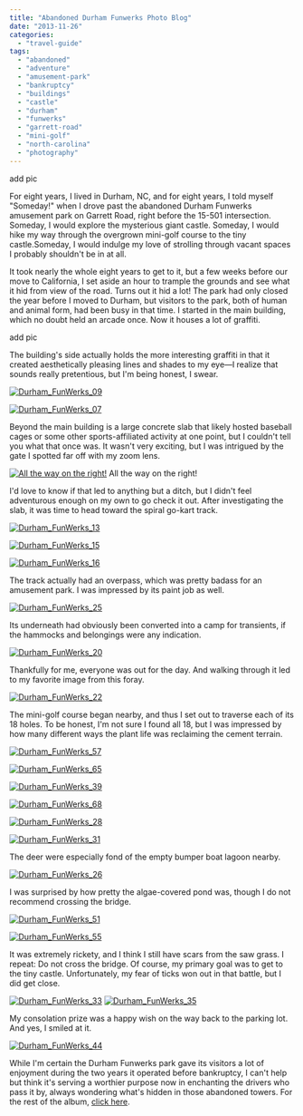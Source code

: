 ```yaml
---
title: "Abandoned Durham Funwerks Photo Blog"
date: "2013-11-26"
categories:
  - "travel-guide"
tags:
  - "abandoned"
  - "adventure"
  - "amusement-park"
  - "bankruptcy"
  - "buildings"
  - "castle"
  - "durham"
  - "funwerks"
  - "garrett-road"
  - "mini-golf"
  - "north-carolina"
  - "photography"
---
```


add pic

For eight years, I lived in Durham, NC, and for eight years, I told myself "Someday!" when I drove past the abandoned Durham Funwerks amusement park on Garrett Road, right before the 15-501 intersection. Someday, I would explore the mysterious giant castle. Someday, I would hike my way through the overgrown mini-golf course to the tiny castle.Someday, I would indulge my love of strolling through vacant spaces I probably shouldn't be in at all.

It took nearly the whole eight years to get to it, but a few weeks before our move to California, I set aside an hour to trample the grounds and see what it hid from view of the road. Turns out it hid a lot! The park had only closed the year before I moved to Durham, but visitors to the park, both of human and animal form, had been busy in that time. I started in the main building, which no doubt held an arcade once. Now it houses a lot of graffiti.

add pic

The building's side actually holds the more interesting graffiti in that it created aesthetically pleasing lines and shades to my eye—I realize that sounds really pretentious, but I'm being honest, I swear.

[![Durham_FunWerks_09](http://s3.amazonaws.com/thegourmez-wpmedia/2013/11/Durham_FunWerks_09-500x332.jpg)](http://www.rebeccagomezfarrell.com/?attachment_id=7653)

[![Durham_FunWerks_07](http://s3.amazonaws.com/thegourmez-wpmedia/2013/11/Durham_FunWerks_07-332x500.jpg)](http://www.rebeccagomezfarrell.com/?attachment_id=7654)

Beyond the main building is a large concrete slab that likely hosted baseball cages or some other sports-affiliated activity at one point, but I couldn't tell you what that once was. It wasn't very exciting, but I was intrigued by the gate I spotted far off with my zoom lens.




<div class="caption">

[![All the way on the right!](http://s3.amazonaws.com/thegourmez-wpmedia/2013/11/Durham_FunWerks_11-476x500.jpg)](http://www.rebeccagomezfarrell.com/?attachment_id=7652) All the way on the right!</div>


I'd love to know if that led to anything but a ditch, but I didn't feel adventurous enough on my own to go check it out. After investigating the slab, it was time to head toward the spiral go-kart track.

[![Durham_FunWerks_13](http://s3.amazonaws.com/thegourmez-wpmedia/2013/11/Durham_FunWerks_13-500x332.jpg)](http://www.rebeccagomezfarrell.com/?attachment_id=7630)

[![Durham_FunWerks_15](http://s3.amazonaws.com/thegourmez-wpmedia/2013/11/Durham_FunWerks_15-332x500.jpg)](http://www.rebeccagomezfarrell.com/?attachment_id=7631)

[![Durham_FunWerks_16](http://s3.amazonaws.com/thegourmez-wpmedia/2013/11/Durham_FunWerks_16-500x332.jpg)](http://www.rebeccagomezfarrell.com/?attachment_id=7632)

The track actually had an overpass, which was pretty badass for an amusement park. I was impressed by its paint job as well.

[![Durham_FunWerks_25](http://s3.amazonaws.com/thegourmez-wpmedia/2013/11/Durham_FunWerks_25-500x332.jpg)](http://www.rebeccagomezfarrell.com/?attachment_id=7634)

Its underneath had obviously been converted into a camp for transients, if the hammocks and belongings were any indication.

[![Durham_FunWerks_20](http://s3.amazonaws.com/thegourmez-wpmedia/2013/11/Durham_FunWerks_20-500x332.jpg)](http://www.rebeccagomezfarrell.com/?attachment_id=7646)

Thankfully for me, everyone was out for the day. And walking through it led to my favorite image from this foray.

[![Durham_FunWerks_22](http://s3.amazonaws.com/thegourmez-wpmedia/2013/11/Durham_FunWerks_22-500x332.jpg)](http://www.rebeccagomezfarrell.com/?attachment_id=7649)

The mini-golf course began nearby, and thus I set out to traverse each of its 18 holes. To be honest, I'm not sure I found all 18, but I was impressed by how many different ways the plant life was reclaiming the cement terrain.

[![Durham_FunWerks_57](http://s3.amazonaws.com/thegourmez-wpmedia/2013/11/Durham_FunWerks_57-332x500.jpg)](http://www.rebeccagomezfarrell.com/?attachment_id=7650)

[![Durham_FunWerks_65](http://s3.amazonaws.com/thegourmez-wpmedia/2013/11/Durham_FunWerks_65-332x500.jpg)](http://www.rebeccagomezfarrell.com/?attachment_id=7643)

[![Durham_FunWerks_39](http://s3.amazonaws.com/thegourmez-wpmedia/2013/11/Durham_FunWerks_39-500x332.jpg)](http://www.rebeccagomezfarrell.com/?attachment_id=7639)

[![Durham_FunWerks_68](http://s3.amazonaws.com/thegourmez-wpmedia/2013/11/Durham_FunWerks_68-332x500.jpg)](http://www.rebeccagomezfarrell.com/?attachment_id=7645)

[![Durham_FunWerks_28](http://s3.amazonaws.com/thegourmez-wpmedia/2013/11/Durham_FunWerks_28-500x332.jpg)](http://www.rebeccagomezfarrell.com/?attachment_id=7636)

[![Durham_FunWerks_31](http://s3.amazonaws.com/thegourmez-wpmedia/2013/11/Durham_FunWerks_311-500x332.jpg)](http://www.rebeccagomezfarrell.com/?attachment_id=7637)

The deer were especially fond of the empty bumper boat lagoon nearby.

[![Durham_FunWerks_26](http://s3.amazonaws.com/thegourmez-wpmedia/2013/11/Durham_FunWerks_26-500x332.jpg)](http://www.rebeccagomezfarrell.com/?attachment_id=7635)

I was surprised by how pretty the algae-covered pond was, though I do not recommend crossing the bridge.

[![Durham_FunWerks_51](http://s3.amazonaws.com/thegourmez-wpmedia/2013/11/Durham_FunWerks_51-332x500.jpg)](http://www.rebeccagomezfarrell.com/?attachment_id=7641)

[![Durham_FunWerks_55](http://s3.amazonaws.com/thegourmez-wpmedia/2013/11/Durham_FunWerks_55-500x332.jpg)](http://www.rebeccagomezfarrell.com/?attachment_id=7642)

It was extremely rickety, and I think I still have scars from the saw grass. I repeat: Do not cross the bridge. Of course, my primary goal was to get to the tiny castle. Unfortunately, my fear of ticks won out in that battle, but I did get close.

[![Durham_FunWerks_33](http://s3.amazonaws.com/thegourmez-wpmedia/2013/11/Durham_FunWerks_33-500x332.jpg)](http://www.rebeccagomezfarrell.com/?attachment_id=7647) [![Durham_FunWerks_35](http://s3.amazonaws.com/thegourmez-wpmedia/2013/11/Durham_FunWerks_35-332x500.jpg)](http://www.rebeccagomezfarrell.com/?attachment_id=7638)

My consolation prize was a happy wish on the way back to the parking lot. And yes, I smiled at it.

[![Durham_FunWerks_44](http://s3.amazonaws.com/thegourmez-wpmedia/2013/11/Durham_FunWerks_44-332x500.jpg)](http://www.rebeccagomezfarrell.com/?attachment_id=7640)

While I'm certain the Durham Funwerks park gave its visitors a lot of enjoyment during the two years it operated before bankruptcy, I can't help but think it's serving a worthier purpose now in enchanting the drivers who pass it by, always wondering what's hidden in those abandoned towers. For the rest of the album, [click here](https://www.facebook.com/media/set/?set=a.10151613541999607.1073741859.567409606&type=1&l=a2f82d3752).
